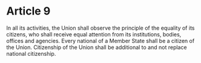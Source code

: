 # Article 9
In all its activities, the Union shall observe the principle of the equality of its citizens, who shall receive equal attention from its institutions, bodies, offices and agencies. Every national of a Member State shall be a citizen of the Union. Citizenship of the Union shall be additional to and not replace national citizenship.